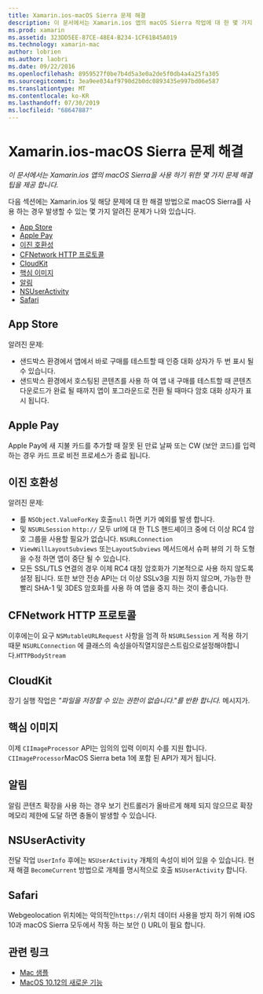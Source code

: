 ```yaml
---
title: Xamarin.ios-macOS Sierra 문제 해결
description: 이 문서에서는 Xamarin.ios 앱의 macOS Sierra 작업에 대 한 몇 가지 문제 해결 팁을 제공 합니다. 팁은 Mac 앱 스토어, Apple Pay, 이진 호환성, CFNetwork, CloudKit 등과 관련이 있습니다.
ms.prod: xamarin
ms.assetid: 323DD5EE-87CE-48E4-B234-1CF61B45A019
ms.technology: xamarin-mac
author: lobrien
ms.author: laobri
ms.date: 09/22/2016
ms.openlocfilehash: 8959527f0be7b4d5a3e0a2de5f0db4a4a25fa305
ms.sourcegitcommit: 3ea9ee034af9790d2b0dc0893435e997bd06e587
ms.translationtype: MT
ms.contentlocale: ko-KR
ms.lasthandoff: 07/30/2019
ms.locfileid: "68647887"
---
```

# <a name="xamarinmac---macos-sierra-troubleshooting"></a>Xamarin.ios-macOS Sierra 문제 해결

_이 문서에서는 Xamarin.ios 앱의 macOS Sierra을 사용 하기 위한 몇 가지 문제 해결 팁을 제공 합니다._

다음 섹션에는 Xamarin.ios 및 해당 문제에 대 한 해결 방법으로 macOS Sierra를 사용 하는 경우 발생할 수 있는 몇 가지 알려진 문제가 나와 있습니다.

- [App Store](#App-Store)
- [Apple Pay](#Apple-Pay)
- [이진 호환성](#Binary-Compatibility)
- [CFNetwork HTTP 프로토콜](#CFNetwork-HTTP-Protocol)
- [CloudKit](#CloudKit)
- [핵심 이미지](#CoreImage)
- [알림](#Notifications)
- [NSUserActivity](#NSUserActivity)
- [Safari](#Safari)

<a name="App-Store" />

## <a name="app-store"></a>App Store

알려진 문제:

- 샌드박스 환경에서 앱에서 바로 구매를 테스트할 때 인증 대화 상자가 두 번 표시 될 수 있습니다.
- 샌드박스 환경에서 호스팅된 콘텐츠를 사용 하 여 앱 내 구매를 테스트할 때 콘텐츠 다운로드가 완료 될 때까지 앱이 포그라운드로 전환 될 때마다 암호 대화 상자가 표시 됩니다.

<a name="Apple-Pay" />

## <a name="apple-pay"></a>Apple Pay

Apple Pay에 새 지불 카드를 추가할 때 잘못 된 만료 날짜 또는 CW (보안 코드)를 입력 하는 경우 카드 프로 비전 프로세스가 종료 됩니다.

<a name="Binary-Compatibility" />

## <a name="binary-compatibility"></a>이진 호환성

알려진 문제:

- 를 `NSObject.ValueForKey` 호출`null` 하면 키가 예외를 발생 합니다.
- 및 `NSURLSession` `http://` 모두 url에 대 한 TLS 핸드셰이크 중에 더 이상 RC4 암호 그룹을 사용할 필요가 없습니다. `NSURLConnection`
- `ViewWillLayoutSubviews` 또는`LayoutSubviews` 메서드에서 슈퍼 뷰의 기 하 도형을 수정 하면 앱이 중단 될 수 있습니다.
- 모든 SSL/TLS 연결의 경우 이제 RC4 대칭 암호화가 기본적으로 사용 하지 않도록 설정 됩니다. 또한 보안 전송 API는 더 이상 SSLv3을 지원 하지 않으며, 가능한 한 빨리 SHA-1 및 3DES 암호화를 사용 하 여 앱을 중지 하는 것이 좋습니다.

<a name="CFNetwork-HTTP-Protocol" />

## <a name="cfnetwork-http-protocol"></a>CFNetwork HTTP 프로토콜

이후에는이 요구 `NSMutableURLRequest` 사항을 엄격 하 `NSURLSession` 게 적용 하기 때문 `NSURLConnection` 에 클래스의 속성을아직열지않은스트림으로설정해야합니다.`HTTPBodyStream`

<a name="CloudKit" />

## <a name="cloudkit"></a>CloudKit

장기 실행 작업은 _"파일을 저장할 수 있는 권한이 없습니다."를 반환 합니다._ 메시지가.

<a name="CoreImage" />

## <a name="core-image"></a>핵심 이미지

이제 `CIImageProcessor` API는 임의의 입력 이미지 수를 지원 합니다. `CIImageProcessor`MacOS Sierra beta 1에 포함 된 API가 제거 됩니다.

<a name="Notifications" />

## <a name="notifications"></a>알림

알림 콘텐츠 확장을 사용 하는 경우 보기 컨트롤러가 올바르게 해제 되지 않으므로 확장 메모리 제한에 도달 하면 충돌이 발생할 수 있습니다.

<a name="NSUserActivity" />

## <a name="nsuseractivity"></a>NSUserActivity

전달 작업 `UserInfo` 후에는 `NSUserActivity` 개체의 속성이 비어 있을 수 있습니다. 현재 해결 `BecomeCurrent` 방법으로 개체를 명시적으로 호출 `NSUserActivity` 합니다.

<a name="Safari" />

## <a name="safari"></a>Safari

Webgeolocation 위치에는 악의적인`https://`위치 데이터 사용을 방지 하기 위해 iOS 10과 macOS Sierra 모두에서 작동 하는 보안 () URL이 필요 합니다.

## <a name="related-links"></a>관련 링크

- [Mac 샘플](https://docs.microsoft.com/samples/browse/?products=xamarin&term=Xamarin.Mac)
- [MacOS 10.12의 새로운 기능](https://developer.apple.com/library/prerelease/content/releasenotes/MacOSX/WhatsNewInOSX/Articles/OSXv10.html#//apple_ref/doc/uid/TP40017145-SW1)

